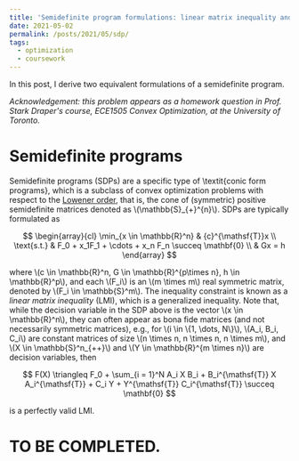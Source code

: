 ```yaml
---
title: 'Semidefinite program formulations: linear matrix inequality and trace operator'
date: 2021-05-02  
permalink: /posts/2021/05/sdp/
tags:
  - optimization
  - coursework
---
```


In this post, I derive two equivalent formulations of a semidefinite program. 

_Acknowledgement: this problem appears as a homework question in Prof. Stark Draper's course, ECE1505 Convex Optimization, at the University of Toronto._

Semidefinite programs 
======
Semidefinite programs (SDPs) are a specific type of \textit{conic form programs}, which is a subclass of convex optimization problems with respect to the [Lowener order](https://en.wikipedia.org/wiki/Loewner_order), that is, the cone of (symmetric) positive semidefinite matrices denoted as \\(\mathbb{S}\_{+}^{n}\\). SDPs are typically formulated as 

$$ 
\begin{array}{cl}
    \min_{x \in \mathbb{R}^n} & {c}^{\mathsf{T}}x  \\ 
    \text{s.t.} & F_0 + x_1F_1 + \cdots + x_n F_n \succeq \mathbf{0} \\
    & Gx = h
\end{array} 
$$

where \\(c \in \mathbb{R}^n, G \in \mathbb{R}^{p\times n}, h \in \mathbb{R}^p\\), and each \\(F\_i\\) is an \\(m \times m\\) real symmetric matrix, denoted by \\(F_i \in \mathbb{S}^m\\). The inequality constraint is known as a _linear matrix inequality_ (LMI), which is a generalized inequality. Note that, while the decision variable in the SDP above is the vector \\(x \in \mathbb{R}^n\\), they can often appear as bona fide matrices (and not necessarily symmetric matrices), e.g., for \\(i \in \\{1, \dots, N\\}\\), \\(A\_i, B\_i, C\_i\\) are constant matrices of size \\(n \times n, n \times n, n \times m\\), and \\(X \in \mathbb{S}^n_{++}\\) and \\(Y \in \mathbb{R}^{m \times n}\\) are decision variables, then 

$$
F(X) \triangleq F_0 + \sum_{i = 1}^N A_i X B_i + B_i^{\mathsf{T}} X A_i^{\mathsf{T}} + C_i Y + Y^{\mathsf{T}} C_i^{\mathsf{T}}  \succeq \mathbf{0}
$$  

is a perfectly valid LMI.  

TO BE COMPLETED. 
=====  